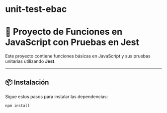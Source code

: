 # unit-test-ebac
# 📘 Proyecto de Funciones en JavaScript con Pruebas en Jest

Este proyecto contiene funciones básicas en JavaScript y sus pruebas unitarias utilizando **Jest**.

---

## 📦 Instalación

Sigue estos pasos para instalar las dependencias:

```bash
npm install
